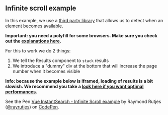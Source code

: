 Infinite scroll example
---

In this example, we use a [third party library](https://github.com/Akryum/vue-observe-visibility) that allows us to detect when an element becomes available.

**Important: you need a polyfill for some browsers. Make sure you check out the [explanations here](https://github.com/Akryum/vue-observe-visibility).**

For this to work we do 2 things:

1. We tell the Results component to `stack` results
1. We introduce a "dummy" div at the bottom that will increase the page number when it becomes visible

**Info: because the example below is iframed, loading of results is a bit slowish. We recommend you take a [look here if you want optimal performances](https://s.codepen.io/rayrutjes/debug/dWBMje/XxMVwDjEywor).**

<p data-height="900" data-theme-id="0" data-slug-hash="dWBMje" data-default-tab="result" data-user="rayrutjes" data-embed-version="2" data-pen-title="Vue InstantSearch - Infinite Scroll example" class="codepen">See the Pen <a href="https://codepen.io/rayrutjes/pen/dWBMje/">Vue InstantSearch - Infinite Scroll example</a> by Raymond Rutjes (<a href="https://codepen.io/rayrutjes">@rayrutjes</a>) on <a href="https://codepen.io">CodePen</a>.</p>
<script async src="https://production-assets.codepen.io/assets/embed/ei.js"></script>
